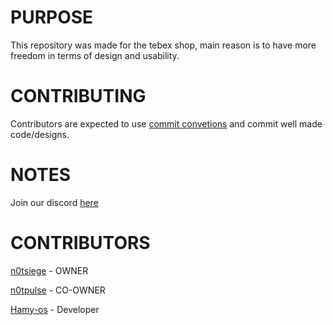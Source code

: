 
# PURPOSE

<p>This repository was made for the tebex shop, main reason is to have more freedom in terms of design and usability.</p>

  
  

# CONTRIBUTING
Contributors are expected to use [commit convetions](https://www.conventionalcommits.org/en/v1.0.0/) and commit well made code/designs.

  

# NOTES

Join our discord [here](https://discord.gg/zVPCNcCgZE)

  

# CONTRIBUTORS

  

[n0tsiege](https://github.com/n0tsiege) - OWNER

[n0tpulse](https://github.com/n0tpulse) - CO-OWNER

[Hamy-os](https://github.com/Hamy-os) - Developer